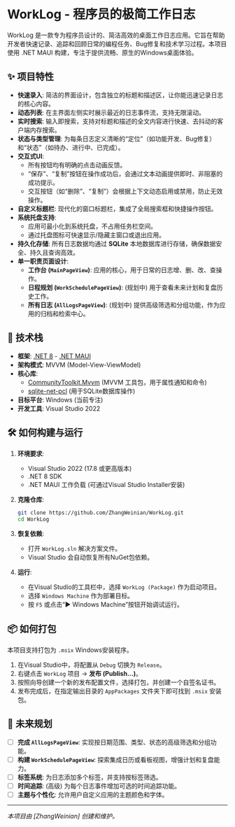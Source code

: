 # WorkLog - 程序员的极简工作日志

WorkLog 是一款专为程序员设计的、简洁高效的桌面工作日志应用。它旨在帮助开发者快速记录、追踪和回顾日常的编程任务、Bug修复和技术学习过程。本项目使用 .NET MAUI 构建，专注于提供流畅、原生的Windows桌面体验。

## ✨ 项目特性

- **快速录入**: 简洁的界面设计，包含独立的标题和描述区，让你能迅速记录日志的核心内容。
- **动态列表**: 在主界面左侧实时展示最近的日志事件流，支持无限滚动。
- **实时搜索**: 输入即搜索，支持对标题和描述的全文内容进行快速、去抖动的客户端内存搜索。
- **状态与类型管理**: 为每条日志定义清晰的“定位”（如功能开发、Bug修复）和“状态”（如待办、进行中、已完成）。
- **交互式UI**:
  - 所有按钮均有明确的点击动画反馈。
  - “保存”、“复制”按钮在操作成功后，会通过文本动画提供即时、非阻塞的成功提示。
  - 交互按钮（如“删除”、“复制”）会根据上下文动态启用或禁用，防止无效操作。
- **自定义标题栏**: 现代化的窗口标题栏，集成了全局搜索框和快捷操作按钮。
- **系统托盘支持**:
  - 应用可最小化到系统托盘，不占用任务栏空间。
  - 通过托盘图标可快速显示/隐藏主窗口或退出应用。
- **持久化存储**: 所有日志数据均通过 **SQLite** 本地数据库进行存储，确保数据安全、持久且查询高效。
- **单一职责页面设计**:
  - **工作台 (`MainPageView`)**: 应用的核心，用于日常的日志增、删、改、查操作。
  - **日程规划 (`WorkSchedulePageView`)**: (规划中) 用于查看未来计划和复盘历史工作。
  - **所有日志 (`AllLogsPageView`)**: (规划中) 提供高级筛选和分组功能，作为应用的归档和检索中心。

## 🚀 技术栈

- **框架**: [.NET 8](https://dotnet.microsoft.com/en-us/download/dotnet/8.0) - [.NET MAUI](https://learn.microsoft.com/en-us/dotnet/maui/)
- **架构模式**: MVVM (Model-View-ViewModel)
- **核心库**:
  - [CommunityToolkit.Mvvm](https://github.com/CommunityToolkit/dotnet) (MVVM 工具包，用于属性通知和命令)
  - [sqlite-net-pcl](https://github.com/praeclarum/sqlite-net) (用于SQLite数据库操作)
- **目标平台**: Windows (当前专注)
- **开发工具**: Visual Studio 2022

## 🛠️ 如何构建与运行

1.  **环境要求**:
    - Visual Studio 2022 (17.8 或更高版本)
    - .NET 8 SDK
    - .NET MAUI 工作负载 (可通过Visual Studio Installer安装)

2.  **克隆仓库**:
    ```bash
    git clone https://github.com/ZhangWeinian/WorkLog.git
    cd WorkLog
    ```

3.  **恢复依赖**:
    - 打开 `WorkLog.sln` 解决方案文件。
    - Visual Studio 会自动恢复所有NuGet包依赖。

4.  **运行**:
    - 在Visual Studio的工具栏中，选择 `WorkLog (Package)` 作为启动项目。
    - 选择 `Windows Machine` 作为部署目标。
    - 按 `F5` 或点击“▶️ Windows Machine”按钮开始调试运行。

## 📦 如何打包

本项目支持打包为 `.msix` Windows安装程序。

1.  在Visual Studio中，将配置从 `Debug` 切换为 `Release`。
2.  右键点击 `WorkLog` 项目 -> **发布 (Publish...)**。
3.  按照向导创建一个新的发布配置文件，选择打包，并创建一个自签名证书。
4.  发布完成后，在指定输出目录的 `AppPackages` 文件夹下即可找到 `.msix` 安装包。

## 📝 未来规划

- [ ] **完成 `AllLogsPageView`**: 实现按日期范围、类型、状态的高级筛选和分组功能。
- [ ] **构建 `WorkSchedulePageView`**: 探索集成日历或看板视图，增强计划和复盘能力。
- [ ] **标签系统**: 为日志添加多个标签，并支持按标签筛选。
- [ ] **时间追踪**: (高级) 为每个日志事件增加可选的时间追踪功能。
- [ ] **主题与个性化**: 允许用户自定义应用的主题颜色和字体。

---
*本项目由 [ZhangWeinian] 创建和维护。*
